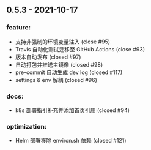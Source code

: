 
## 0.5.3 - 2021-10-17 

### feature: 
* 支持非强制的环境变量注入 (close #95)
* Travis 自动化测试迁移至 GitHub Actions (close #93)
* 版本自动发布 (closed #97)
* 自动打包并推送主镜像 (closed #98)
* pre-commit 自动生成 dev log (closed #117)
* settings & env 解耦 (closed #96)
### docs: 
* k8s 部署指引补充并添加首页引用 (closed #94)
### optimization: 
* Helm 部署移除 environ.sh 依赖 (closed #121)
